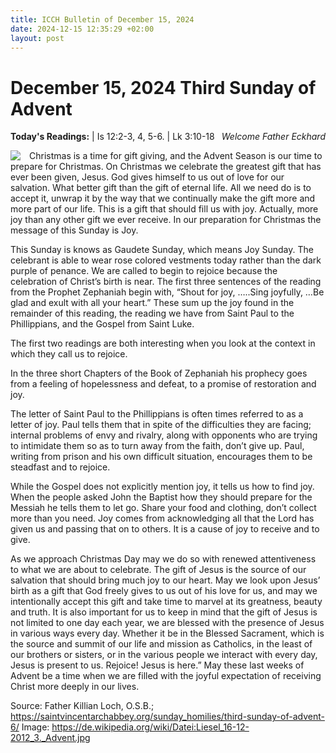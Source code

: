 ```yaml
---
title: ICCH Bulletin of December 15, 2024
date: 2024-12-15 12:35:29 +02:00
layout: post
---
```


# December 15, 2024 Third Sunday of Advent
<span style="float: right"><em>Welcome Father Eckhard</em></span>
**Today's Readings:**  | Is 12:2-3, 4, 5-6. | Lk 3:10-18


<img style="float: left; margin-right: 1em;" src="https://blogger.googleusercontent.com/img/b/R29vZ2xl/AVvXsEiPTq98QW9M9IgPiMWH6d8OlQbVonMRr8juP9B3qU-_OcHS8LF7oGRSrC1T7l209QIO5TE60V4Aqp1KUILOz0lxapfW-J68LuOFqeX7HHg8qXLE40p5QGlprrRu505OSF8ORM-RY2_6yhzw/s1600/3-advent-wreath-rejoice-gaudete.png">

Christmas is a time for gift giving, and the Advent Season is our time to prepare for Christmas. On Christmas we celebrate the greatest gift that has ever been given, Jesus. God gives himself to us out of love for our salvation. What better gift than the gift of eternal life. All we need do is to accept it, unwrap it by the way that we continually make the gift more and more part of our life. This is a gift that should fill us with joy. Actually, more joy than any other gift we ever receive. In our preparation for Christmas the message of this Sunday is Joy.

This Sunday is knows as Gaudete Sunday, which means Joy Sunday. The celebrant is able to wear rose colored vestments today rather than the dark purple of penance. We are called to begin to rejoice because the celebration of Christ’s birth is near. The first three sentences of the reading from the Prophet Zephaniah begin with, “Shout for joy, …..Sing joyfully, …Be glad and exult with all your heart.” These sum up the joy found in the remainder of this reading, the reading we have from Saint Paul to the Phillippians, and the Gospel from Saint Luke.

The first two readings are both interesting when you look at the context in which they call us to rejoice.

In the three short Chapters of the Book of Zephaniah his prophecy goes from a feeling of hopelessness and defeat, to a promise of restoration and joy.

The letter of Saint Paul to the Phillippians is often times referred to as a letter of joy. Paul tells them that in spite of the difficulties they are facing; internal problems of envy and rivalry, along with opponents who are trying to intimidate them so as to turn away from the faith, don’t give up. Paul, writing from prison and his own difficult situation, encourages them to be steadfast and to rejoice.

While the Gospel does not explicitly mention joy, it tells us how to find joy. When the people asked John the Baptist how they should prepare for the Messiah he tells them to let go. Share your food and clothing, don’t collect more than you need. Joy comes from acknowledging all that the Lord has given us and passing that on to others. It is a cause of joy to receive and to give.

As we approach Christmas Day may we do so with renewed attentiveness to what we are about to celebrate. The gift of Jesus is the source of our salvation that should bring much joy to our heart. May we look upon Jesus’ birth as a gift that God freely gives to us out of his love for us, and may we intentionally accept this gift and take time to marvel at its greatness, beauty and truth. It is also important for us to keep in mind that the gift of Jesus is not limited to one day each year, we are blessed with the presence of Jesus in various ways every day. Whether it be in the Blessed Sacrament, which is the source and summit of our life and mission as Catholics, in the least of our brothers or sisters, or in the various people we interact with every day, Jesus is present to us. Rejoice! Jesus is here.” May these last weeks of Advent be a time when we are filled with the joyful expectation of receiving Christ more deeply in our lives.

Source: Father Killian Loch, O.S.B.; https://saintvincentarchabbey.org/sunday_homilies/third-sunday-of-advent-6/
Image: https://de.wikipedia.org/wiki/Datei:Liesel_16-12-2012_3._Advent.jpg





